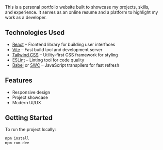 

This is a personal portfolio website built to showcase my projects, skills, and experience. It serves as an online resume and a platform to highlight my work as a developer.

## Technologies Used

- [React](https://react.dev/) – Frontend library for building user interfaces
- [Vite](https://vitejs.dev/) – Fast build tool and development server
- [Tailwind CSS](https://tailwindcss.com/) – Utility-first CSS framework for styling
- [ESLint](https://eslint.org/) – Linting tool for code quality
- [Babel](https://babeljs.io/) or [SWC](https://swc.rs/) – JavaScript transpilers for fast refresh

## Features

- Responsive design
- Project showcase
- Modern UI/UX

## Getting Started

To run the project locally:

```bash
npm install
npm run dev
```